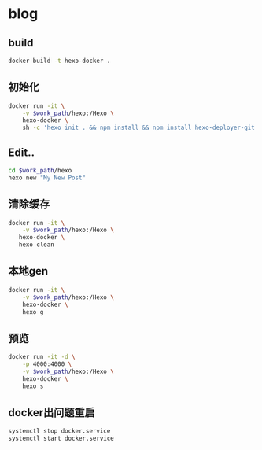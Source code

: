 # blog
## build
```bash
docker build -t hexo-docker .
```
## 初始化
```bash
docker run -it \
    -v $work_path/hexo:/Hexo \
    hexo-docker \
    sh -c 'hexo init . && npm install && npm install hexo-deployer-git --save'
```
## Edit..
```bash
cd $work_path/hexo
hexo new "My New Post"
```

## 清除缓存
```bash
docker run -it \
    -v $work_path/hexo:/Hexo \
   hexo-docker \
   hexo clean
```

## 本地gen
```bash
docker run -it \
    -v $work_path/hexo:/Hexo \
    hexo-docker \
    hexo g
```

## 预览
```bash
docker run -it -d \
    -p 4000:4000 \
    -v $work_path/hexo:/Hexo \
    hexo-docker \
    hexo s
```

## docker出问题重启
```bash
systemctl stop docker.service
systemctl start docker.service
```
